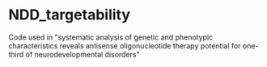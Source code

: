 # NDD_targetability
Code used in "systematic analysis of genetic and phenotypic characteristics reveals antisense oligonucleotide therapy potential for one-third of neurodevelopmental disorders" 
